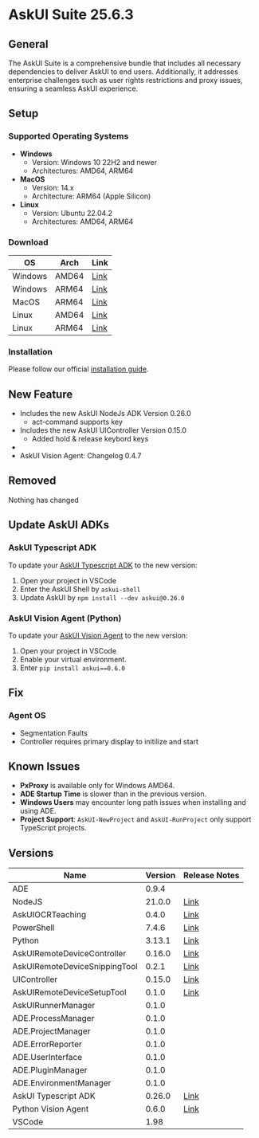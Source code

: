 # AskUI Suite 25.6.3

## General

The AskUI Suite is a comprehensive bundle that includes all necessary dependencies to deliver AskUI to end users. Additionally, it addresses enterprise challenges such as user rights restrictions and proxy issues, ensuring a seamless AskUI experience.

## Setup

### Supported Operating Systems

- **Windows**
  - Version: Windows 10 22H2 and newer
  - Architectures: AMD64, ARM64
- **MacOS**
  - Version: 14.x
  - Architecture: ARM64 (Apple Silicon)
- **Linux**
  - Version: Ubuntu 22.04.2
  - Architectures: AMD64, ARM64

### Download

| OS | Arch | Link|
| --- | ----| ---|
| Windows | AMD64 | [Link](https://files.askui.com/releases/Installer/25.6.3/AskUI-Suite-25.6.3-User-Installer-Win-AMD64-Web.exe)
| Windows | ARM64 | [Link](https://files.askui.com/releases/Installer/25.6.3/AskUI-Suite-25.6.3-User-Installer-Win-ARM64-Web.exe)
| MacOS | ARM64 | [Link](https://files.askui.com/releases/Installer/25.6.3/AskUI-Suite-25.6.3-User-Installer-MacOS-ARM64-Web.run)
| Linux | AMD64 | [Link](https://files.askui.com/releases/Installer/25.6.3/AskUI-Suite-25.6.3-User-Installer-Linux-AMD64-Web.run)
| Linux | ARM64 | [Link](https://files.askui.com/releases/Installer/25.6.3/AskUI-Suite-25.6.3-User-Installer-Linux-ARM64-Web.run)

### Installation

Please follow our official [installation guide](https://docs.askui.com/introduction/02-getting-started/02-installation-guide).


## New Feature

- Includes the new AskUI NodeJs ADK Version 0.26.0
  - act-command  supports key
- Includes the new AskUI UIController Version 0.15.0
  - Added hold & release keybord keys
- 
- AskUI Vision Agent: Changelog 0.4.7

## Removed

Nothing has changed

## Update AskUI ADKs

### AskUI Typescript ADK

To update your [AskUI Typescript ADK](https://github.com/askui/askui) to the new version:

1. Open your project in VSCode
2. Enter the AskUI Shell by `askui-shell`
3. Update AskUI by `npm install --dev askui@0.26.0`

### AskUI Vision Agent (Python)

To update your [AskUI Vision Agent](https://github.com/askui/vision-agent) to the new version:

1. Open your project in VSCode
2. Enable your virtual environment.
3. Enter `pip install askui==0.6.0`

## Fix

### Agent OS
- Segmentation Faults
- Controller requires primary display to initilize and start


## Known Issues

- **PxProxy** is available only for Windows AMD64.
- **ADE Startup Time** is slower than in the previous version.
- **Windows Users** may encounter long path issues when installing and using ADE.
- **Project Support**: `AskUI-NewProject` and `AskUI-RunProject` only support TypeScript projects.

## **Versions**

| Name                                                   | Version |                  Release Notes                                                                |
|------------------------------------------|---------|------------------------------------------------------------------------|
| ADE                                                      | 0.9.4   |                                                                                                        |
| NodeJS                                                | 21.0.0  |  [Link](https://github.com/nodejs/node/releases/tag/v21.0.0)   |
| AskUIOCRTeaching                              | 0.4.0   | [Link](https://github.com/askui/ml-ocr-text-recognition-desktop-frontend/releases/tag/v0.4.0)                                                                                            |
| PowerShell                                           | 7.4.6   | [Link](https://github.com/PowerShell/PowerShell/releases/tag/v7.4.6) |
| Python                                                 | 3.13.1  | [Link](https://www.python.org/downloads/release/python-3131/) |
| AskUIRemoteDeviceController            | 0.16.0  | [Link](https://github.com/askui/askui-ui-controller/releases/tag/25.4.1) |
| AskUIRemoteDeviceSnippingTool       | 0.2.1   | [Link](https://github.com/askui/askui-ui-controller/releases/tag/25.4.1) |
| UIController                                         | 0.15.0  | [Link](https://github.com/askui/askui-ui-controller/releases/tag/25.4.1) |
| AskUIRemoteDeviceSetupTool          | 0.1.0  | [Link](https://github.com/askui/askui-ui-controller/releases/tag/25.4.1) |
| AskUIRunnerManager                         | 0.1.0   |                                                                                                        |
| ADE.ProcessManager                          | 0.1.0   |                                                                                                        |
| ADE.ProjectManager                           | 0.1.0   |                                                                                                        |
| ADE.ErrorReporter                               | 0.1.0   |                                                                                                        |
| ADE.UserInterface                               | 0.1.0   |                                                                                                        |
| ADE.PluginManager                            | 0.1.0   |                                                                                                        |
| ADE.EnvironmentManager                  | 0.1.0   |                                                                                                        |
| AskUI Typescript ADK                  | 0.26.0 | [Link](https://github.com/askui/askui/releases/tag/v0.26.0)                                                                                                         |
| Python Vision Agent                  |  0.6.0   | [Link](https://github.com/askui/vision-agent/releases/tag/v0.6.0)                                                                                                     |
| VSCode                    | 1.98   |  |
